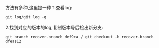 方法有多种,这里提一种
1.查看log:
```
git log/git log -g
```
2.找到对应的版本的log,复制版本号后检出新分支:
```
git branch recover-branch def9ca / git checkout -b recover-branch dfeas12
```
